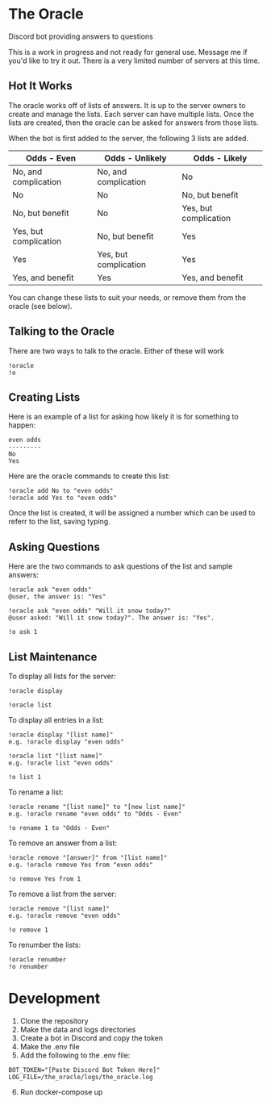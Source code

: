 # The Oracle
Discord bot providing answers to questions

This is a work in progress and not ready for general use. Message me if you'd like to try it out. There is a very limited number of servers at this time.

## Hot It Works
The oracle works off of lists of answers. It is up to the server owners to
create and manage the lists. Each server can have multiple lists. Once the 
lists are created, then the oracle can be asked for answers from those lists.

When the bot is first added to the server, the following 3 lists are added.

| Odds - Even           | Odds - Unlikely       | Odds - Likely         |
| --------------------- | --------------------- | --------------------- |
| No, and complication  | No, and complication  | No                    |
| No                    | No                    | No, but benefit       |
| No, but benefit       | No                    | Yes, but complication |
| Yes, but complication | No, but benefit       | Yes                   |
| Yes                   | Yes, but complication | Yes                   |
| Yes, and benefit      | Yes                   | Yes, and benefit      |

You can change these lists to suit your needs, or remove them from the oracle (see below).

## Talking to the Oracle
There are two ways to talk to the oracle. Either of these will work
```
!oracle
!o
```

## Creating Lists
Here is an example of a list for asking how likely it is for something to happen:

```
even odds
---------
No
Yes
```

Here are the oracle commands to create this list:
```
!oracle add No to "even odds"
!oracle add Yes to "even odds"
```
Once the list is created, it will be assigned a number which can be used to referr to the list, saving typing.

## Asking Questions
Here are the two commands to ask questions of the list and sample answers:
```
!oracle ask "even odds"
@user, the answer is: "Yes"

!oracle ask "even odds" "Will it snow today?"
@user asked: "Will it snow today?". The answer is: "Yes".

!o ask 1
```

## List Maintenance
To display all lists for the server:
```
!oracle display

!oracle list
```

To display all entries in a list:
```
!oracle display "[list name]"
e.g. !oracle display "even odds"

!oracle list "[list name]"
e.g. !oracle list "even odds"

!o list 1
```

To rename a list:
```
!oracle rename "[list name]" to "[new list name]"
e.g. !oracle rename "even odds" to "Odds - Even"

!o rename 1 to "Odds - Even"
```

To remove an answer from a list:
```
!oracle remove "[answer]" from "[list name]"
e.g. !oracle remove Yes from "even odds"

!o remove Yes from 1
```

To remove a list from the server:
```
!oracle remove "[list name]"
e.g. !oracle remove "even odds"

!o remove 1
```

To renumber the lists:
```
!oracle renumber
!o renumber
```

# Development
1. Clone the repository
2. Make the data and logs directories
3. Create a bot in Discord and copy the token
4. Make the .env file
5. Add the following to the .env file:
```
BOT_TOKEN="[Paste Discord Bot Token Here]"
LOG_FILE=/the_oracle/logs/the_oracle.log
```
6. Run docker-compose up
